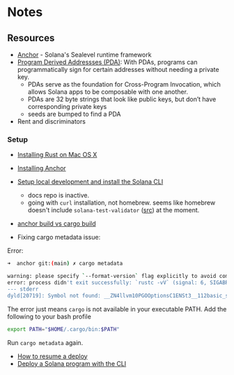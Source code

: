 # Notes

## Resources

* [Anchor](https://www.anchor-lang.com/) - Solana's Sealevel runtime framework
* [Program Derived Addressses (PDA)](https://solanacookbook.com/core-concepts/pdas.html): With PDAs, programs can programmatically sign for certain addresses without needing a private key. 
    * PDAs serve as the foundation for Cross-Program Invocation, which allows Solana apps to be composable with one another.
    * PDAs are 32 byte strings that look like public keys, but don’t have corresponding private keys
    * seeds are bumped to find a PDA
* Rent and discriminators

### Setup

* [Installing Rust on Mac OS X](https://www.petergirnus.com/blog/rust-macos-how-to-install)
* [Installing Anchor](https://www.anchor-lang.com/docs/installation)
* [Setup local development and install the Solana CLI](https://docs.solanalabs.com/cli/install#macos--linux-1)
    * docs repo is inactive. 
    * going with `curl` installation, not homebrew. seems like homebrew doesn't include `solana-test-validator` ([src](https://github.com/Homebrew/homebrew-core/blob/4b29949e7f7a3dab682f14aac123c94cdc949978/Formula/s/solana.rb)) at the moment. 
* [anchor build vs cargo build](https://stackoverflow.com/questions/74273410/difference-between-cargo-build-and-anchor-build)

* Fixing cargo metadata issue: 

Error:

```sh
➜  anchor git:(main) ✗ cargo metadata

warning: please specify `--format-version` flag explicitly to avoid compatibility problems
error: process didn't exit successfully: `rustc -vV` (signal: 6, SIGABRT: process abort signal)
--- stderr
dyld[20719]: Symbol not found: __ZN4llvm10PGOOptionsC1ENSt3__112basic_stringIcNS1_11char_traitsIcEENS1_9allocatorIcEEEES7_S7_S7_NS_18IntrusiveRefCntPtrINS_3vfs10FileSystemEEENS0_9PGOActionENS0_11CSPGOActionEbb
```

The error just means `cargo` is not available in your executable PATH. Add the following to your bash profile

```sh
export PATH="$HOME/.cargo/bin:$PATH"
```

Run `cargo metadata` again. 

* [How to resume a deploy](https://solana.stackexchange.com/questions/5961/how-to-resume-a-deploy)
* [Deploy a Solana program with the CLI](https://docs.solanalabs.com/cli/examples/deploy-a-program)


